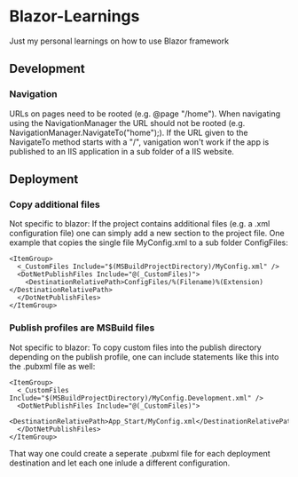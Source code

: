# Blazor-Learnings
Just my personal learnings on how to use Blazor framework

## Development
### Navigation
URLs on pages need to be rooted (e.g. @page "/home"). When navigating using the NavigationManager the URL should not be rooted (e.g. NavigationManager.NavigateTo("home");). If the URL given to the NavigateTo method starts with a "/", vanigation won't work if the app is published to an IIS application in a sub folder of a IIS website.

## Deployment
### Copy additional files
Not specific to blazor: If the project contains additional files (e.g. a .xml configuration file) one can simply add a new <ItemGroup> section to the project file. One example that copies the single file MyConfig.xml to a sub folder ConfigFiles:
  
    <ItemGroup>
      <_CustomFiles Include="$(MSBuildProjectDirectory)/MyConfig.xml" />
      <DotNetPublishFiles Include="@(_CustomFiles)">
        <DestinationRelativePath>ConfigFiles/%(Filename)%(Extension)</DestinationRelativePath>
      </DotNetPublishFiles>
    </ItemGroup>
    
### Publish profiles are MSBuild files
Not specific to blazor: To copy custom files into the publish directory depending on the publish profile, one can include statements like this into the .pubxml file as well:

    <ItemGroup>
      <_CustomFiles Include="$(MSBuildProjectDirectory)/MyConfig.Development.xml" />
      <DotNetPublishFiles Include="@(_CustomFiles)">
        <DestinationRelativePath>App_Start/MyConfig.xml</DestinationRelativePath>
      </DotNetPublishFiles>
    </ItemGroup>

That way one could create a seperate .pubxml file for each deployment destination and let each one inlude a different configuration.
